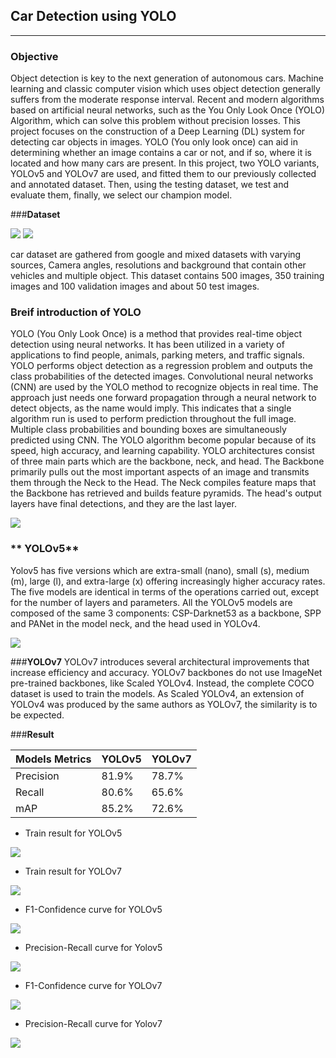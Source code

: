 ## Car Detection using YOLO
***
### **Objective**
Object detection is key to the next generation of autonomous cars. Machine learning and classic computer vision which uses object detection generally suffers from the moderate response interval. Recent and modern algorithms based on artificial neural networks, such as the You Only Look Once (YOLO) Algorithm, which can solve this problem without precision losses. This project focuses on the construction of a Deep Learning (DL) system for detecting car objects in images. YOLO (You only look once) can aid in determining whether an image contains a car or not, and if so, where it is located and how many cars are present. In this project, two YOLO variants, YOLOv5 and YOLOv7 are used, and fitted them to our previously collected and annotated dataset. Then, using the testing dataset, we test and evaluate them, finally, we select our champion model.

###**Dataset**

![](https://github.com/TokaMamdoh/Computer_Vision/blob/920d66f074a33ea5c545ae1c8b32aadf59f98ae0/Car%20Detection/images/car%201.PNG)
![](https://github.com/TokaMamdoh/Computer_Vision/blob/920d66f074a33ea5c545ae1c8b32aadf59f98ae0/Car%20Detection/images/car%202.PNG)

car dataset are gathered from google and mixed datasets with varying sources, Camera angles, resolutions and background that contain other vehicles and multiple object. This dataset contains 500 images, 350 training images and 100 validation images and about 50 test images.

### **Breif introduction of YOLO**
YOLO (You Only Look Once) is a method that provides real-time object detection using neural networks. It has been utilized in a variety of applications to find people, animals, parking meters, and traffic signals. YOLO performs object detection as a regression problem and outputs the class probabilities of the detected images. Convolutional neural networks (CNN) are used by the YOLO method to recognize objects in real time. The approach just needs one forward propagation through a neural network to detect objects, as the name would imply. This indicates that a single algorithm run is used to perform prediction throughout the full image. Multiple class probabilities and bounding boxes are simultaneously predicted using CNN. The YOLO algorithm become popular because of its speed, high accuracy, and learning capability. YOLO architectures consist of three main parts which are the backbone, neck, and head. The Backbone primarily pulls out the most important aspects of an image and transmits them through the Neck to the Head. The Neck compiles feature maps that the Backbone has retrieved and builds feature pyramids. The head's output layers have final detections, and they are the last layer. 

![](https://github.com/TokaMamdoh/Computer_Vision/blob/69efdd38b1e9f8250b4fa13e9e596aa8dd2b460c/Car%20Detection/images/Yolo%20architecture.PNG)

### ** YOLOv5**
Yolov5 has five versions which are extra-small (nano), small (s), medium (m), large (l), and extra-large (x) offering increasingly higher accuracy rates. The five models are identical in terms of the operations carried out, except for the number of layers and parameters. All the YOLOv5 models are composed of the same 3 components: CSP-Darknet53 as a backbone, SPP and PANet in the model neck, and the head used in YOLOv4. 

![](https://github.com/TokaMamdoh/Computer_Vision/blob/69efdd38b1e9f8250b4fa13e9e596aa8dd2b460c/Car%20Detection/images/YOLOv5%20architecture.PNG)

###**YOLOv7**
YOLOv7 introduces several architectural improvements that increase efficiency and accuracy. YOLOv7 backbones do not use ImageNet pre-trained backbones, like Scaled YOLOv4. Instead, the complete COCO dataset is used to train the models. As Scaled YOLOv4, an extension of YOLOv4 was produced by the same authors as YOLOv7, the similarity is to be expected. 

###**Result**

| Models  Metrics | YOLOv5 | YOLOv7|
| ---             | ---    | ---   |
| Precision       | 81.9%  | 78.7% |
| Recall          | 80.6%  | 65.6% |
| mAP             | 85.2%  | 72.6% |

- Train result for YOLOv5

![](https://github.com/TokaMamdoh/Computer_Vision/blob/69efdd38b1e9f8250b4fa13e9e596aa8dd2b460c/Car%20Detection/images/train%20result%20for%20YOLOv5.PNG)

- Train result for YOLOv7

![](https://github.com/TokaMamdoh/Computer_Vision/blob/69efdd38b1e9f8250b4fa13e9e596aa8dd2b460c/Car%20Detection/images/train%20result%20for%20YOLOv7.PNG)

- F1-Confidence curve for YOLOv5

![](https://github.com/TokaMamdoh/Computer_Vision/blob/69efdd38b1e9f8250b4fa13e9e596aa8dd2b460c/Car%20Detection/images/F1-Confidence%20curve%20YOLOv5.PNG)

- Precision-Recall curve for Yolov5

![](https://github.com/TokaMamdoh/Computer_Vision/blob/69efdd38b1e9f8250b4fa13e9e596aa8dd2b460c/Car%20Detection/images/Precision-Recall%20curve.PNG)

- F1-Confidence curve for YOLOv7

![](https://github.com/TokaMamdoh/Computer_Vision/blob/69efdd38b1e9f8250b4fa13e9e596aa8dd2b460c/Car%20Detection/images/F1-Confidence%20curve%20YOLOv7.PNG)

- Precision-Recall curve for Yolov7

![](https://github.com/TokaMamdoh/Computer_Vision/blob/69efdd38b1e9f8250b4fa13e9e596aa8dd2b460c/Car%20Detection/images/Precision-Recall%20curve%20YOLOv7.PNG)
